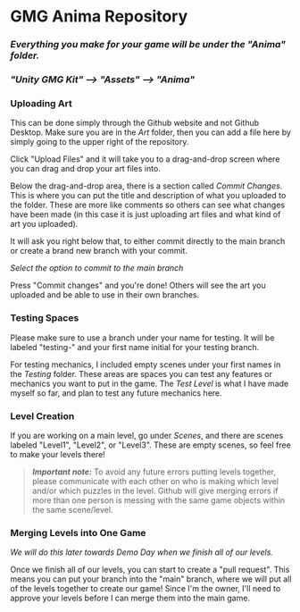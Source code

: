 # GMG Anima Repository

### *Everything you make for your game will be under the "Anima" folder.*
### *"Unity GMG Kit" --> "Assets" --> "Anima"*

### Uploading Art
This can be done simply through the Github website and not Github Desktop. Make sure you are in the *Art* folder, then you can add a file here by simply going to the upper right of the repository.

Click "Upload Files" and it will take you to a drag-and-drop screen where you can drag and drop your art files into. 

Below the drag-and-drop area, there is a section called *Commit Changes*. This is where you can put the title and description of what you uploaded to the folder. These are more like comments so others can see what changes have been made (in this case it is just uploading art files and what kind of art you uploaded).

It will ask you right below that, to either commit directly to the main branch or create a brand new branch with your commit.

*Select the option to commit to the main branch*

Press "Commit changes" and you're done! Others will see the art you uploaded and be able to use in their own branches.

### Testing Spaces
Please make sure to use a branch under your name for testing.
It will be labeled "testing-" and your first name initial for your testing branch.

For testing mechanics, I included empty scenes under your first names in the *Testing* folder. These areas are spaces you can test any features or mechanics you want to put in the game. The *Test Level* is what I have made myself so far, and plan to test any future mechanics here.

### Level Creation
If you are working on a main level, go under *Scenes*, and there are scenes labeled "Level1", "Level2", or "Level3".
These are empty scenes, so feel free to make your levels there!

>***Important note:*** To avoid any future errors putting levels together, please communicate with each other on who is making which level and/or which puzzles in the level. Github will give merging errors if more than one person is messing with the same game objects within the same scene/level.

### Merging Levels into One Game
*We will do this later towards Demo Day when we finish all of our levels.*

Once we finish all of our levels, you can start to create a "pull request". This means you can put your branch into the "main" branch, where we will put all of the levels together to create our game! Since I'm the owner, I'll need to approve your levels before I can merge them into the main game.
